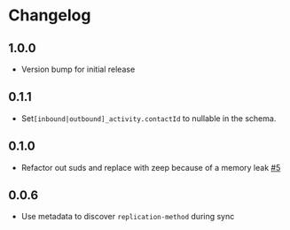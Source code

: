 # Changelog

## 1.0.0
  * Version bump for initial release

## 0.1.1
  * Set`[inbound|outbound]_activity.contactId` to nullable in the schema.

## 0.1.0
  * Refactor out suds and replace with zeep because of a memory leak [#5](https://github.com/singer-io/tap-bronto/pull/5)

## 0.0.6
  * Use metadata to discover `replication-method` during sync
